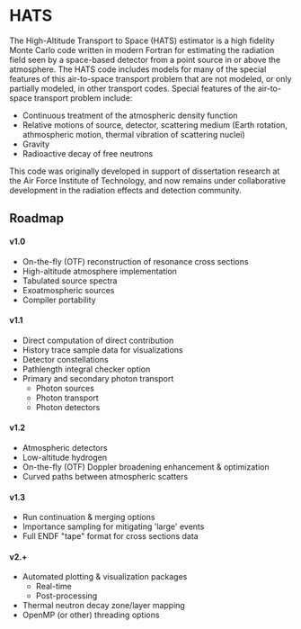 # HATS

The High-Altitude Transport to Space (HATS) estimator is a high fidelity Monte Carlo code written in modern Fortran for estimating the radiation field seen by a space-based detector from a point source in or above the atmosphere.  The HATS code includes models for many of the special features of this air-to-space transport problem that are not modeled, or only partially modeled, in other transport codes.  Special features of the air-to-space transport problem include:
- Continuous treatment of the atmospheric density function
- Relative motions of source, detector, scattering medium (Earth rotation, athmospheric motion, thermal vibration of scattering nuclei)
- Gravity
- Radioactive decay of free neutrons

This code was originally developed in support of dissertation research at the Air Force Institute of Technology, and now remains under collaborative development in the radiation effects and detection community.

## Roadmap

#### v1.0
- On-the-fly (OTF) reconstruction of resonance cross sections
- High-altitude atmosphere implementation
- Tabulated source spectra
- Exoatmospheric sources
- Compiler portability
#### v1.1
- Direct computation of direct contribution
- History trace sample data for visualizations
- Detector constellations
- Pathlength integral checker option
- Primary and secondary photon transport
  - Photon sources
  - Photon transport
  - Photon detectors
#### v1.2
- Atmospheric detectors
- Low-altitude hydrogen
- On-the-fly (OTF) Doppler broadening enhancement & optimization
- Curved paths between atmospheric scatters
#### v1.3
- Run continuation & merging options
- Importance sampling for mitigating 'large' events
- Full ENDF "tape" format for cross sections data
#### v2.+
- Automated plotting & visualization packages
  - Real-time
  - Post-processing
- Thermal neutron decay zone/layer mapping
- OpenMP (or other) threading options
